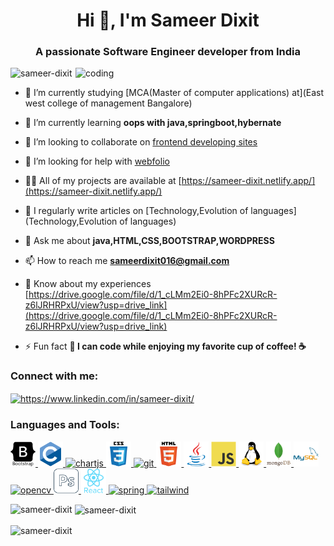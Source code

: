 <h1 align="center">Hi 👋, I'm Sameer Dixit</h1>
<h3 align="center">A passionate Software Engineer developer from India</h3>
<img align="right" alt="coding" width="400" src="https://user-images.githubusercontent.com/55389276/140866485-8fb1c876-9a8f-4d6a-98dc-08c4981eaf70.gif">
<p align="left"> <img src="https://komarev.com/ghpvc/?username=sameer-dixit&label=Profile%20views&color=0e75b6&style=flat" alt="sameer-dixit" /> </p>

- 🔭 I’m currently studying [MCA(Master of computer applications) at](East west college of management Bangalore)

- 🌱 I’m currently learning **oops with java,springboot,hybernate**

- 👯 I’m looking to collaborate on [frontend developing sites](https://github.com/sameer-dixit/ChatGPTclone)

- 🤝 I’m looking for help with [webfolio](https://sameer-dixit.netlify.app/)

- 👨‍💻 All of my projects are available at [https://sameer-dixit.netlify.app/](https://sameer-dixit.netlify.app/)

- 📝 I regularly write articles on [Technology,Evolution of languages](Technology,Evolution of languages)

- 💬 Ask me about **java,HTML,CSS,BOOTSTRAP,WORDPRESS**

- 📫 How to reach me **sameerdixit016@gmail.com**

- 📄 Know about my experiences [https://drive.google.com/file/d/1_cLMm2Ei0-8hPFc2XURcR-z6lJRHRPxU/view?usp=drive_link](https://drive.google.com/file/d/1_cLMm2Ei0-8hPFc2XURcR-z6lJRHRPxU/view?usp=drive_link)

- ⚡ Fun fact **🚀 I can code while enjoying my favorite cup of coffee! ☕️**

<h3 align="left">Connect with me:</h3>
<p align="left">
<a href="https://linkedin.com/in/https://www.linkedin.com/in/sameer-dixit/" target="blank"><img align="center" src="https://raw.githubusercontent.com/rahuldkjain/github-profile-readme-generator/master/src/images/icons/Social/linked-in-alt.svg" alt="https://www.linkedin.com/in/sameer-dixit/" height="30" width="40" /></a>

</p>

    

<h3 align="left">Languages and Tools:</h3>
<p align="left"> <a href="https://getbootstrap.com" target="_blank" rel="noreferrer"> <img src="https://raw.githubusercontent.com/devicons/devicon/master/icons/bootstrap/bootstrap-plain-wordmark.svg" alt="bootstrap" width="40" height="40"/> </a> <a href="https://www.cprogramming.com/" target="_blank" rel="noreferrer"> <img src="https://raw.githubusercontent.com/devicons/devicon/master/icons/c/c-original.svg" alt="c" width="40" height="40"/> </a> <a href="https://www.chartjs.org" target="_blank" rel="noreferrer"> <img src="https://www.chartjs.org/media/logo-title.svg" alt="chartjs" width="40" height="40"/> </a> <a href="https://www.w3schools.com/css/" target="_blank" rel="noreferrer"> <img src="https://raw.githubusercontent.com/devicons/devicon/master/icons/css3/css3-original-wordmark.svg" alt="css3" width="40" height="40"/> </a> <a href="https://git-scm.com/" target="_blank" rel="noreferrer"> <img src="https://www.vectorlogo.zone/logos/git-scm/git-scm-icon.svg" alt="git" width="40" height="40"/> </a> <a href="https://www.w3.org/html/" target="_blank" rel="noreferrer"> <img src="https://raw.githubusercontent.com/devicons/devicon/master/icons/html5/html5-original-wordmark.svg" alt="html5" width="40" height="40"/> </a> <a href="https://www.java.com" target="_blank" rel="noreferrer"> <img src="https://raw.githubusercontent.com/devicons/devicon/master/icons/java/java-original.svg" alt="java" width="40" height="40"/> </a> <a href="https://developer.mozilla.org/en-US/docs/Web/JavaScript" target="_blank" rel="noreferrer"> <img src="https://raw.githubusercontent.com/devicons/devicon/master/icons/javascript/javascript-original.svg" alt="javascript" width="40" height="40"/> </a> <a href="https://www.linux.org/" target="_blank" rel="noreferrer"> <img src="https://raw.githubusercontent.com/devicons/devicon/master/icons/linux/linux-original.svg" alt="linux" width="40" height="40"/> </a> <a href="https://www.mongodb.com/" target="_blank" rel="noreferrer"> <img src="https://raw.githubusercontent.com/devicons/devicon/master/icons/mongodb/mongodb-original-wordmark.svg" alt="mongodb" width="40" height="40"/> </a> <a href="https://www.mysql.com/" target="_blank" rel="noreferrer"> <img src="https://raw.githubusercontent.com/devicons/devicon/master/icons/mysql/mysql-original-wordmark.svg" alt="mysql" width="40" height="40"/> </a> <a href="https://opencv.org/" target="_blank" rel="noreferrer"> <img src="https://www.vectorlogo.zone/logos/opencv/opencv-icon.svg" alt="opencv" width="40" height="40"/> </a> <a href="https://www.photoshop.com/en" target="_blank" rel="noreferrer"> <img src="https://raw.githubusercontent.com/devicons/devicon/master/icons/photoshop/photoshop-line.svg" alt="photoshop" width="40" height="40"/> </a> <a href="https://reactjs.org/" target="_blank" rel="noreferrer"> <img src="https://raw.githubusercontent.com/devicons/devicon/master/icons/react/react-original-wordmark.svg" alt="react" width="40" height="40"/> </a> <a href="https://spring.io/" target="_blank" rel="noreferrer"> <img src="https://www.vectorlogo.zone/logos/springio/springio-icon.svg" alt="spring" width="40" height="40"/> </a> <a href="https://tailwindcss.com/" target="_blank" rel="noreferrer"> <img src="https://www.vectorlogo.zone/logos/tailwindcss/tailwindcss-icon.svg" alt="tailwind" width="40" height="40"/> </a> </p>

<p><img align="left" src="https://github-readme-stats.vercel.app/api/top-langs?username=sameer-dixit&show_icons=true&locale=en&layout=compact" alt="sameer-dixit" /></p>

<p>&nbsp;<img align="center" src="https://github-readme-stats.vercel.app/api?username=sameer-dixit&show_icons=true&locale=en" alt="sameer-dixit" /></p>

<p><img align="center" src="https://github-readme-streak-stats.herokuapp.com/?user=sameer-dixit&" alt="sameer-dixit" /></p>
